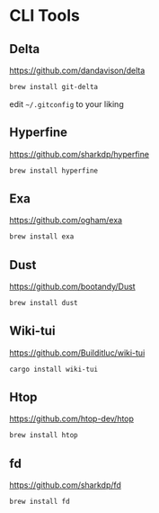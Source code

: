# CLI Tools

## Delta

https://github.com/dandavison/delta

```bash
brew install git-delta
```

edit `~/.gitconfig` to your liking

## Hyperfine

https://github.com/sharkdp/hyperfine
```bash
brew install hyperfine
```

## Exa

https://github.com/ogham/exa
```bash
brew install exa
```

## Dust

https://github.com/bootandy/Dust
```bash
brew install dust
```

## Wiki-tui

https://github.com/Builditluc/wiki-tui
```bash
cargo install wiki-tui
```

## Htop
https://github.com/htop-dev/htop
```bash
brew install htop
```

## fd
https://github.com/sharkdp/fd
```bash
brew install fd
```
